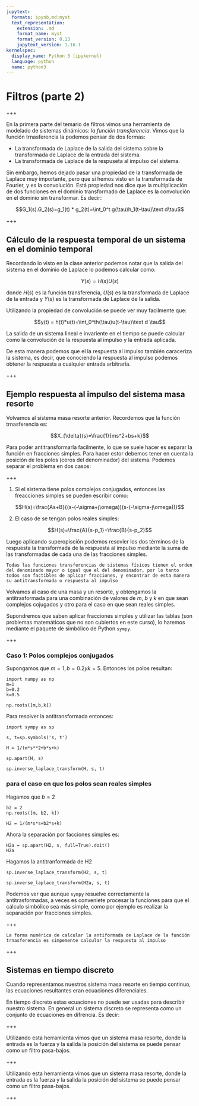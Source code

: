 ```yaml
---
jupytext:
  formats: ipynb,md:myst
  text_representation:
    extension: .md
    format_name: myst
    format_version: 0.13
    jupytext_version: 1.16.1
kernelspec:
  display_name: Python 3 (ipykernel)
  language: python
  name: python3
---
```


# Filtros (parte 2)

+++

En la primera parte del temario de filtros vimos una herramienta de modelado de sistemas dinámicos: *la función transferencia*. Vimos que la función trnasferencia la podemos pensar de dos formas:

- La transformada de Laplace de la salida del sistema sobre la transformada de Laplace de la entrada del sistema.
- La transformada de Laplace de la respuseta al impulso del sistema.

Sin embargo, hemos dejado pasar una propiedad de la transformada de Laplace muy importante, pero que si hemos visto en la transformada de Fourier, y es la convolución. Está propiedad nos dice que la multiplicación de dos funciones en el dominio transformado de Laplace es la convolución en el dominio sin transformar. Es decir:

$$G_1(s).G_2(s)=g_1(t) * g_2(t)=\int_0^t g(\tau)h_1(t-\tau)\text d\tau$$

+++


## Cálculo de la respuesta temporal de un sistema en el dominio temporal

Recordando lo visto en la clase anterior podemos notar que la salida del sistema en el dominio de Laplace lo podemos calcular como:

$$Y(s)=H(s)U(s)$$

donde $H(s)$ es la función transferencia, $U(s)$ es la transformada de Laplace de la entrada y $Y(s)$ es la transformada de Laplace de la salida.

Utilizando la propiedad de convolución se puede ver muy facilmente que:

$$y(t) = h(t)*u(t)=\int_0^th(\tau)u(t-\tau)\text d \tau$$

La salida de un sistema lineal e invariente en el tiempo se puede calcular como la convolución de la respuesta al impulso y la entrada aplicada.

De esta manera podemos que el la respuesta al impulso también caraceriza la sistema, es decir, que conociendo la respuesta al impulso podemos obtener la respuesta a cualquier entrada arbitraría.

+++


## Ejemplo respuesta al impulso del sistema masa resorte

Volvamos al sistema masa resorte anterior. Recordemos que la función trnasferencia es:

$$X_{\delta}(s)=\frac{1}{ms^2+bs+k}$$

Para poder antitransformarla facilmente, lo que se suele hacer es separar la función en fracciones simples. Para hacer estor debemos tener en cuenta la posición de los polos (ceros del denominador) del sistema. Podemos separar el problema en dos casos:

+++


1. Si el sistema tiene polos complejos conjugados, entonces las freacciones simples se pueden escribir como:

$$H(s)=\frac{As+B}{(s-(-\sigma+j\omega))(s-(-\sigma-j\omega))}$$

2.  El caso de se tengan polos reales simples:

$$H(s)=\frac{A}{s-p_1}+\frac{B}{s-p_2}$$

Luego aplicando superopisción podemos resovler los dos términos de la respuesta la transformada de la respuesta al impulso mediante la suma de las transformadas de cada una de las fracciones simples.

```{note}
Todas las funciones transferencias de sistemas físicos tienen el orden del denominado mayor o igual que el del denominador, por lo tanto todos son factibles de aplicar fracciones, y encontrar de esta manera su antitransformada o respuesta al impulso 
```

Volvamos al caso de una masa y un resorte, y obtengamos la antitrasformada para una combinación de valores de $m$, $b$ y $k$ en que sean complejos cojugados y otro para el caso en que sean reales simples.

Supondremos que saben aplicar fracciones simples y utilizar las tablas (son problemas matemáticos que no son cubiertos en este curso), lo haremos mediante el paquete de simbólico de Python `sympy`.

+++

### Caso 1: Polos complejos conjugados

Supongamos que $m=1, b=0.2 y k=5$. Entonces los polos resultan:

```{code-cell} ipython3
import numpy as np
m=1
b=0.2
k=0.5

np.roots([m,b,k]) 
```

Para resolver la antitransformada entonces:

```{code-cell} ipython3
import sympy as sp

s, t=sp.symbols('s, t')
```

```{code-cell} ipython3
H = 1/(m*s**2+b*s+k)

sp.apart(H, s)
```

```{code-cell} ipython3
sp.inverse_laplace_transform(H, s, t)
```

### para el caso en que los polos sean reales simples 

Hagamos que $b=2$

 

```{code-cell} ipython3
b2 = 2
np.roots([m, b2, k])
```

```{code-cell} ipython3
H2 = 1/(m*s*s+b2*s+k)
```

Ahora la separación por facciones simples es:

```{code-cell} ipython3
H2a = sp.apart(H2, s, full=True).doit()
H2a
```

Hagamos la antitranformada de H2

```{code-cell} ipython3
sp.inverse_laplace_transform(H2, s, t)
```



```{code-cell} ipython3
sp.inverse_laplace_transform(H2a, s, t)
```

Podemos ver que aunque `sympy` resuelve correctamente la antitrasformadas, a veces es conveniete procesar la funciones para que el cálculo simbólico sea más simple, como por ejemplo es realizar la separación por fracciones simples.

+++

```note
La forma numérica de calcular la antiformada de Laplace de la función trnasferencia es simpemente calcular la respuesta al impulso
```

+++

## Sistemas en tiempo discreto

Cuando representamos nuestros sistema masa resorte en tiempo continuo, las ecuaciones resultantes eran ecuaciones diferenciales.
 
En tiempo discreto estas ecuaciones no puede ser usadas para describir nuestro sistema.  En general un sistema discreto se representa como un conjunto de ecuaciones en difrencia. Es decir:

+++






Utilizando esta herramienta vimos que un sistema masa resorte, donde la entrada es la fuerza y la salida la posición del sistema se puede pensar como un filtro pasa-bajos.

+++








Utilizando esta herramienta vimos que un sistema masa resorte, donde la entrada es la fuerza y la salida la posición del sistema se puede pensar como un filtro pasa-bajos.


+++
